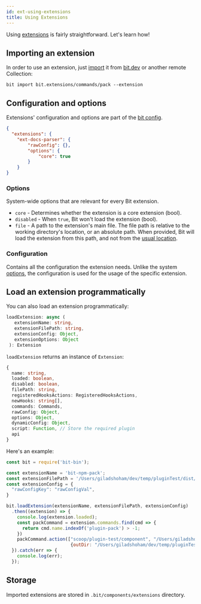 ```yaml
---
id: ext-using-extensions
title: Using Extensions
---
```


Using [extensions](/docs/ext-concepts.html) is fairly straightforward. Let's learn how!

## Importing an extension

In order to use an extension, just [import](/docs/apis/cli-all#import) it from [bit.dev](https://bit.dev/) or another remote Collection:

```shell
bit import bit.extensions/commands/pack --extension
```

## Configuration and options

Extensions' configuration and options are part of the [bit config](/docs/conf-bit-json.html#extensions--object).

```json
{
  "extensions": {
    "ext-docs-parser": {
        "rawConfig": {},
        "options": {
            "core": true
        }
    }
}
```

### Options

System-wide options that are relevant for every Bit extension.

* `core` - Determines whether the extension is a core extension (bool).
* `disabled` - When `true`, Bit won't load the extension (bool).
* `file` - A path to the extension's main file. The file path is relative to the working directory's location, or an absolute path. When provided, Bit will load the extension from this path, and not from the [usual location](#storage).

### Configuration

Contains all the configuration the extension needs. Unlike the system [options](#options), the configuration is used for the usage of the specific extension.

## Load an extension programmatically

You can also load an extension programmatically:

```typescript
loadExtension: async (
   extensionName: string,
   extensionFilePath: string,
   extensionConfig: Object,
   extensionOptions: Object
 ): Extension
```

`loadExtension` returns an instance of `Extension`:

```typescript
{
  name: string,
  loaded: boolean,
  disabled: boolean,
  filePath: string,
  registeredHooksActions: RegisteredHooksActions,
  newHooks: string[],
  commands: Commands,
  rawConfig: Object,
  options: Object,
  dynamicConfig: Object,
  script: Function, // Store the required plugin
  api
}
```

Here's an example:

```javascript
const bit = require('bit-bin');

const extensionName = 'bit-npm-pack';
const extensionFilePath = '/Users/giladshoham/dev/temp/pluginTest/dist/bit-pack';
const extensionConfig = {
  "rawConfigKey": "rawConfigVal",
}

bit.loadExtension(extensionName, extensionFilePath, extensionConfig)
  .then((extension) => {
    console.log(extension.loaded);
    const packCommand = extension.commands.find(cmd => {
      return cmd.name.indexOf('plugin-pack') > -1;
    })
    packCommand.action(["scoop/plugin-test/component", "/Users/giladshoham/dev/temp/pluginTest/scoop"], 
                        {outDir: "/Users/giladshoham/dev/temp/pluginTest"})
  }).catch(err => {
    console.log(err);
  });
```

## Storage

Imported extensions are stored in `.bit/components/extensions` directory.
